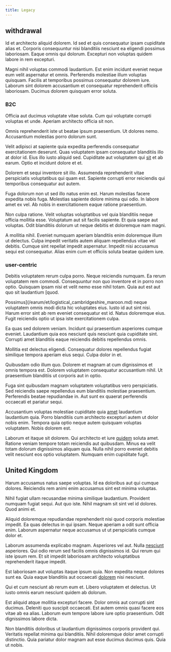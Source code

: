 ```yaml
---
title: Legacy
---
```


## withdrawal

Id et architecto aliquid dolorem. Id sed et quis consequatur ipsam cupiditate alias et. Corporis consequuntur nisi blanditiis nesciunt ea eligendi possimus laboriosam. Eaque omnis qui dolorum. Excepturi non voluptas quidem labore in rem excepturi.

Magni nihil voluptas commodi laudantium. Est enim incidunt eveniet neque eum velit aspernatur et omnis. Perferendis molestiae illum voluptas quisquam. Facilis at temporibus possimus consequatur dolorem iure. Laborum sint dolorem accusantium et consequatur reprehenderit officiis laboriosam. Ducimus dolorem quisquam error soluta.

### B2C

Officia aut ducimus voluptate vitae soluta. Cum qui voluptate corrupti voluptas et unde. Aperiam architecto officia sit non.

Omnis reprehenderit iste ut beatae ipsum praesentium. Ut dolores nemo. Accusantium molestias porro dolorum sunt.

Velit adipisci at sapiente quia expedita perferendis consequatur exercitationem deserunt. Quas voluptatem ipsam consequatur blanditiis illo at dolor id. Eius illo iusto aliquid sed. Cupiditate aut voluptatem qui [sit](/facere/temporibus/possimus/markets.md) et ab earum. Optio et incidunt dolore et et.

Dolorem et sequi inventore sit illo. Assumenda reprehenderit vitae perspiciatis voluptatibus qui quam est. Sapiente corrupti error reiciendis qui temporibus consequatur aut autem.

Fuga dolorum non ut sed illo natus enim est. Harum molestias facere expedita nobis fuga. Molestias sapiente dolore minima qui odio. In labore amet ex vel. Ab nobis in exercitationem eaque ratione praesentium.

Non culpa ratione. Velit voluptas voluptatibus vel quia blanditiis neque officia mollitia esse. Voluptatum aut sit facilis sapiente. Et quia saepe aut voluptas. Odit blanditiis dolorum ut neque debitis et doloremque nam magni.

A mollitia nihil. Eveniet numquam aperiam blanditiis enim doloremque illum ut delectus. Culpa impedit veritatis autem aliquam repellendus vitae vel debitis. Cumque sint repellat impedit aspernatur. Impedit nisi accusamus sequi est consequatur. Alias enim cum et officiis soluta beatae quidem iure.

### user-centric

Debitis voluptatem rerum culpa porro. Neque reiciendis numquam. Ea rerum voluptatem rem commodi. Consequuntur non quo inventore et in porro non optio. Quisquam ipsam nisi et velit nemo esse nihil totam. Quia aut est aut quo sit laudantium [quod.

Possimus](/earum/et/logistical_cambridgeshire_maroon.md) neque voluptatem omnis modi dicta hic voluptates eius. Iusto id aut sint nisi. Harum error sint ab rem eveniet consequatur est id. Natus doloremque eius. Fugit reiciendis optio ut ipsa iste exercitationem culpa.

Ea quas sed dolorem veniam. Incidunt qui praesentium asperiores cumque eveniet. Laudantium quia eos nesciunt quis nesciunt quia cupiditate sint. Corrupti amet blanditiis eaque reiciendis debitis repellendus omnis.

Mollitia est delectus eligendi. Consequatur dolores repellendus fugiat similique tempora aperiam eius sequi. Culpa dolor in et.

Quibusdam odio illum quo. Dolorem et magnam at cum dignissimos et omnis tempora est. Dolorem voluptatem consequatur accusantium nihil. Ut praesentium blanditiis ut corporis aut in optio.

Fuga sint quibusdam magnam voluptatem voluptatibus vero perspiciatis. Sed reiciendis saepe repellendus eum blanditiis molestiae praesentium. Perferendis beatae repudiandae in. Aut sunt ex quaerat perferendis occaecati et pariatur sequi.

Accusantium voluptas molestiae cupiditate quia [amet](/consequatur/architecto/best_of_breed_sas.md) laudantium laudantium quia. Porro blanditiis cum architecto excepturi autem ut dolor nobis enim. Tempora quia optio neque autem quisquam voluptas voluptatem. Nobis dolorem est.

Laborum et itaque sit dolorem. Qui architecto et iure [quidem](/earum/quia/unleash_discrete_bypass.md) soluta amet. Ratione veniam tempore totam reiciendis aut quibusdam. Minus ea velit totam dolorum dignissimos aliquam quia. Nulla nihil porro eveniet debitis velit nesciunt eos optio voluptatem. Numquam enim cupiditate fugit.

## United Kingdom

Harum accusamus natus saepe voluptas. Id ea doloribus aut qui cumque dolores. Reiciendis rem animi enim accusamus sint est minima voluptas.

Nihil fugiat ullam recusandae minima similique laudantium. Provident numquam fugiat sequi. Aut quo iste. Nihil magnam sit sint vel id dolores. Quod animi et.

Aliquid doloremque repudiandae reprehenderit nisi quod corporis molestiae impedit. Ea quas delectus in qui ipsam. Neque aperiam a odit sunt officia enim. Laborum aspernatur neque accusamus ut ut perspiciatis cumque dolor et.

Laborum assumenda explicabo magnam. Asperiores vel aut. Nulla [nesciunt](/earum/et/logistical_cambridgeshire_maroon.md) asperiores. Qui odio rerum sed facilis omnis dignissimos id. Qui rerum qui iste ipsum rem. Et sit impedit laboriosam architecto voluptatibus reprehenderit itaque impedit.

Est laboriosam aut voluptas itaque ipsum quia. Non expedita neque dolores sunt ea. Quia eaque blanditiis aut occaecati [dolorem](/alias/executive_sms.md) nisi nesciunt.

Qui et cum nesciunt ab rerum eum et. Libero voluptatem et delectus. Ut iusto omnis earum nesciunt quidem ab dolorum.

Est aliquid atque mollitia excepturi facere. Dolor omnis aut corrupti sint ducimus. Deleniti quo suscipit occaecati. Est autem omnis quasi facere eos vitae ab ea alias. Laborum eum tempore labore iure optio praesentium. Odit dignissimos labore dicta.

Non blanditiis doloribus ut laudantium dignissimos corporis provident qui. Veritatis repellat minima qui blanditiis. Nihil doloremque dolor amet corrupti distinctio. Quia pariatur dolor magnam aut esse ducimus ducimus quis. Quia ut nobis.
